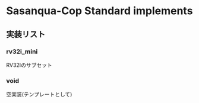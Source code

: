 # Sasanqua-Cop Standard implements

## 実装リスト

### rv32i_mini

RV32Iのサブセット

### void

空実装(テンプレートとして)
